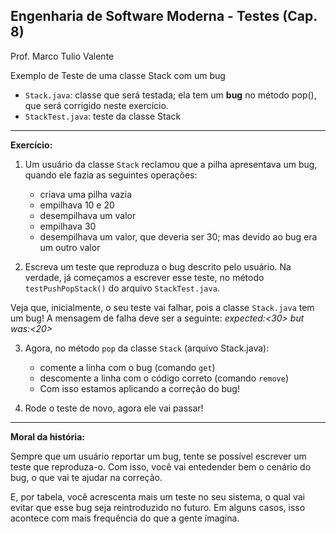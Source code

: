 ## Engenharia de Software Moderna - Testes  (Cap. 8)

Prof. Marco Tulio Valente

Exemplo de Teste de uma classe Stack com um bug

* `Stack.java`: classe que será testada; ela tem um **bug** no método pop(), que será corrigido neste exercício.
* `StackTest.java`: teste da classe Stack

* * * 

**Exercício:**

1. Um usuário da classe `Stack` reclamou que a pilha apresentava um bug, quando ele fazia as seguintes operações:
   - criava uma pilha vazia
   - empilhava 10 e 20
   - desempilhava um valor
   - empilhava 30
   - desempilhava um valor, que deveria ser 30; mas devido ao bug era um outro valor


  2. Escreva um teste que reproduza o bug descrito pelo usuário. Na verdade, já começamos a escrever esse teste, no método `testPushPopStack()` do arquivo `StackTest.java`.
  
  Veja que, inicialmente, o seu teste vai falhar, pois a classe `Stack.java` tem um bug! A mensagem de falha deve ser a seguinte:  *expected:<30> but was:<20>*
  

  3. Agora, no método `pop` da classe `Stack` (arquivo Stack.java):
     - comente a linha com o bug (comando `get`)
     - descomente a linha com o código correto (comando `remove`)
     - Com isso estamos aplicando a correção do bug!
  

  4. Rode o teste de novo, agora ele vai passar!

* * * 

**Moral da história:** 
  
Sempre que um usuário reportar um bug, tente se possível escrever um teste que reproduza-o. Com isso, você vai entedender bem o cenário do bug, o que vai te ajudar na correção. 

E, por tabela, você acrescenta mais um teste no seu sistema, o qual vai evitar que esse bug seja reintroduzido no futuro. Em alguns casos, isso acontece com mais frequência do que a gente imagina.